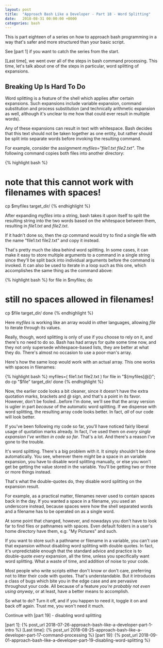 ```yaml
---
layout: post
title:  "Approach Bash Like a Developer - Part 18 - Word Splitting"
date:   2018-08-31 00:00:00 +0000
categories: bash
---
```


This is part eighteen of a series on how to approach bash programming in
a way that's safer and more structured than your basic script.

See [part 1] if you want to catch the series from the start.

[Last time], we went over all of the steps in bash command processing.
This time, let's talk about one of the steps in particular, word
splitting of expansions.

Breaking Up Is Hard To Do
-------------------------

Word splitting is a feature of the shell which applies after certain
expansions.  Such expansions include variable expansion, command
substitution and process substitution (and technically arithmetic
expansion as well, although it's unclear to me how that could ever
result in multiple words).

Any of these expansions can result in text with whitespace.  Bash
decides that this text should not be taken together as one entity, but
rather should be split into separate words before invoking the resulting
command.

For example, consider the assignment *myfiles="file1.txt file2.txt"*.
The following command copies both files into another directory:

{% highlight bash %}
# note that this cannot work with filenames with spaces!
cp $myfiles target_dir/
{% endhighlight %}

After expanding *myfiles* into a string, bash takes it upon itself to
split the resulting string into the two words based on the whitespace
between them, resulting in *file1.txt* and *file2.txt*.

If it hadn't done so, then the *cp* command would try to find a single
file with the name "file1.txt file2.txt" and copy it instead.

That's pretty much the idea behind word splitting.  In some cases, it
can make it easy to store multiple arguments to a command in a single
string since they'll be split back into individual arguments before the
command is invoked.  It can also be used to iterate in a loop such as
this one, which accomplishes the same thing as the command above:

{% highlight bash %}
for file in $myfiles; do
  # still no spaces allowed in filenames!
  cp $file target_dir/
done
{% endhighlight %}

Here *myfiles* is working like an array would in other languages,
allowing *file* to iterate through its values.

Really, though, word splitting is only of use if you choose to rely on
it, and there's no need to do so.  Bash has had arrays for quite some
time now, and they not only supersede whitespace-based lists, they are
better at what they do.  There's almost no occasion to use a poor-man's
array.

Here's how the same loop would work with an actual array.  This one
works with spaces in filenames:

{% highlight bash %}
myfiles=( file1.txt file2.txt )
for file in "${myfiles[@]}"; do
  cp "$file" target_dir/
done
{% endhighlight %}

Now, the earlier code looks a bit cleaner, since it doesn't have the
extra quotation marks, brackets and *@* sign, and that's a point in its
favor.  However, don't be fooled...before I'm done, we'll see that the
array version is uglier in part *because* of the automatic word
splitting.  If we dispense with word splitting, the resulting array code
looks better.  In fact, *all* of our code will look better.

If you've been following my code so far, you'll have noticed fairly
liberal usage of quotation marks already.  In fact, I've used them on
*every single expansion I've written in code so far*.  That's a lot.
And there's a reason I've gone to the trouble.

It's word splitting.  There's a big problem with it.  It simply
shouldn't be done automatically.  You see, wherever there *might* be a
space in an variable expansion, you have to disable word splitting
manually, or else you won't get be getting the value stored in the
variable.  You'll be getting two or three or more things instead.

That's what the double-quotes do, they disable word splitting on the
expansion result.

For example, as a practical matter, filenames never used to contain
spaces back in the day.  If you wanted a space in a filename, you used
an underscore instead, because spaces were how the shell separated
words and a filename has to be operated on as a single word.

At some point that changed, however, and nowadays you don't have to look
far to find files or pathnames with spaces.  Even default folders in a
user's home directory have them, e.g. "My Pictures" and such.

If you want to store such a pathname or filename in a variable, you
can't use that expansion without disabling word splitting with double
quotes.  In fact, it's unpredictable enough that the standard advice and
practice is to double-quote *every* expansion, all the time, unless you
specifically want word splitting.  What a waste of time, and addition of
noise to your code.

Most people who write scripts either don't know or don't care,
preferring not to litter their code with quotes.  That's understandable.
But it introduces a class of bugs which bite you in the edge case and
are pervasive throughout your code.  All because of a feature *you're
probably not even using anyway*, or at least, have a better means to
accomplish.

So what to do?  Turn it off, and if you happen to need it, toggle it on
and back off again.  Trust me, you won't need it much.

Continue with [part 19] - disabling word splitting

  [part 1]:       {% post_url 2018-07-26-approach-bash-like-a-developer-part-1-intro                      %}
  [Last time]:    {% post_url 2018-08-25-approach-bash-like-a-developer-part-17-command-processing        %}
  [part 19]:      {% post_url 2018-09-01-approach-bash-like-a-developer-part-19-disabling-word-splitting  %}
